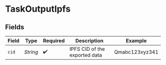 # TaskOutputIpfs


## Fields

| Field                         | Type                          | Required                      | Description                   | Example                       |
| ----------------------------- | ----------------------------- | ----------------------------- | ----------------------------- | ----------------------------- |
| `cid`                         | *String*                      | :heavy_check_mark:            | IPFS CID of the exported data | Qmabc123xyz341                |
